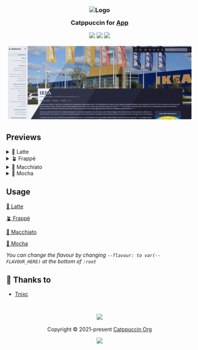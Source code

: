<h3 align="center">
	<img src="https://raw.githubusercontent.com/catppuccin/catppuccin/main/assets/logos/exports/1544x1544_circle.png" width="100" alt="Logo"/><br/>
	<img src="https://raw.githubusercontent.com/catppuccin/catppuccin/main/assets/misc/transparent.png" height="30" width="0px"/>
	Catppuccin for <a href="https://github.com/catppuccin/wikiwand">App</a>
	<img src="https://raw.githubusercontent.com/catppuccin/catppuccin/main/assets/misc/transparent.png" height="30" width="0px"/>
</h3>

<p align="center">
	<a href="https://github.com/catppuccin/wikiwand/stargazers"><img src="https://img.shields.io/github/stars/catppuccin/wikiwand?colorA=363a4f&colorB=b7bdf8&style=for-the-badge"></a>
	<a href="https://github.com/catppuccin/wikiwand/issues"><img src="https://img.shields.io/github/issues/catppuccin/wikiwand?colorA=363a4f&colorB=f5a97f&style=for-the-badge"></a>
	<a href="https://github.com/catppuccin/wikiwand/contributors"><img src="https://img.shields.io/github/contributors/catppuccin/wikiwand?colorA=363a4f&colorB=a6da95&style=for-the-badge"></a>
</p>

<p align="center">
	<img src="/assets/all.webp"/>
</p>

## Previews

<details>
<summary>🌻 Latte</summary>
<img src="assets/latte.png"/>
</details>
<details>
<summary>🪴 Frappé</summary>
<img src="assets/frappe.png"/>
</details>
<details>
<summary>🌺 Macchiato</summary>
<img src="/assets/macchiato.png"/>
</details>
<details>
<summary>🌿 Mocha</summary>
<img src="assets/mocha.png"/>
</details>

## Usage
[🌻 Latte](https://userstyles.world/style/7272/catppuccin-latte-wikiwand)

[🪴 Frappé](https://userstyles.world/style/7271/catppuccin-frappe-wikiwand)

[🌺 Macchiato](https://userstyles.world/style/7270/catppuccin-macchiato-wikiwand)

[🌿 Mocha](https://userstyles.world/style/7269/catppuccin-mocha-wikiwand)

*You can change the flavour by changing `--flavour: to var(--FLAVOUR_HERE)` at the bottom of `:root`*

## 💝 Thanks to

- [Tnixc](https://github.com/tnixc)

&nbsp;

<p align="center">
	<img src="https://raw.githubusercontent.com/catppuccin/catppuccin/main/assets/footers/gray0_ctp_on_line.svg?sanitize=true" />
</p>

<p align="center">
	Copyright &copy; 2021-present <a href="https://github.com/catppuccin" target="_blank">Catppuccin Org</a>
</p>

<p align="center">
	<a href="https://github.com/catppuccin/catppuccin/blob/main/LICENSE"><img src="https://img.shields.io/static/v1.svg?style=for-the-badge&label=License&message=MIT&logoColor=d9e0ee&colorA=363a4f&colorB=b7bdf8"/></a>
</p>
